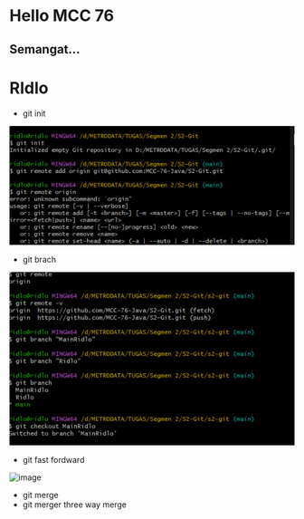 # Hello MCC 76

## Semangat...
# RIdlo 


- git init

![image](image/Gitinit.png)

- git brach

![image](image/Gitbranch.png)

- git fast fordward

![image](image/fordward.png)


- git merge
- git merger three way merge